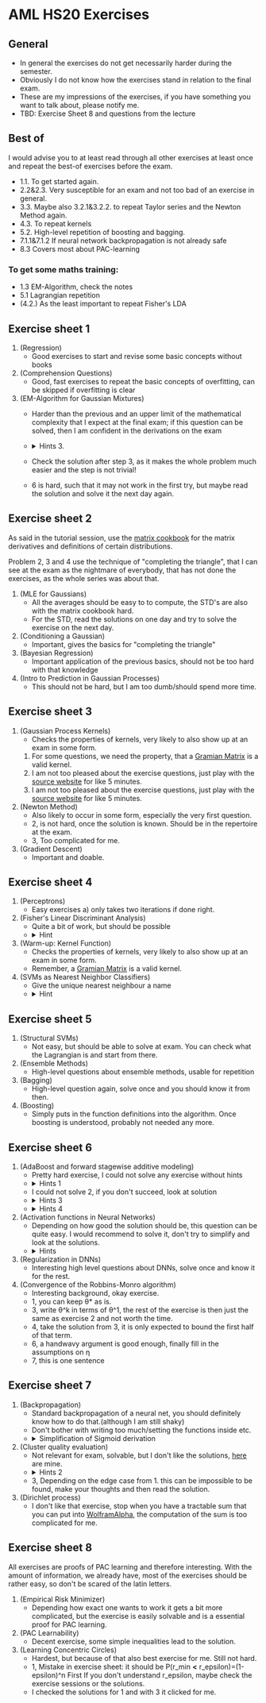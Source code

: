 # AML HS20 Exercises
## General
- In general the exercises do not get necessarily harder during the semester.
- Obviously I do not know how the exercises stand in relation to the final exam.
- These are my impressions of the exercises, if you have something you want to talk about, please notify me.
- TBD: Exercise Sheet 8 and questions from the lecture
## Best of
I would advise you to at least read through all other exercises at least once and repeat the best-of exercises before the exam.
- 1.1. To get started again.
- 2.2&2.3. Very susceptible for an exam and not too bad of an exercise in general.
- 3.3. Maybe also 3.2.1&3.2.2. to repeat Taylor series and the Newton Method again.
- 4.3. To repeat kernels
- 5.2. High-level repetition of boosting and bagging.
- 7.1.1&7.1.2 If neural network backpropagation is not already safe
- 8.3 Covers most about PAC-learning

### To get some maths training:
- 1.3 EM-Algorithm, check the notes
- 5.1 Lagrangian repetition
- (4.2.) As the least important to repeat Fisher's LDA
## Exercise sheet 1
1. (Regression) 
	- Good exercises to start and revise some basic concepts without books
1. (Comprehension Questions)
	- Good, fast exercises to repeat the basic concepts of overfitting, can be skipped if overfitting is clear
1. (EM-Algorithm for Gaussian Mixtures)
	- Harder than the previous and an upper limit of the mathematical complexity that I expect at the final exam; if this question can be solved, then I am confident in the derivations on the exam
	- <details><summary>Hints 3.</summary>
	
		The solution to 3. also uses similar tricks as the [cross-entropy loss](https://en.wikipedia.org/wiki/Cross_entropy)!
		
		</details>
   - Check the solution after step 3, as it makes the whole problem much easier and the step is not trivial!
   - 6 is hard, such that it may not work in the first try, but maybe read the solution and solve it the next day again.
## Exercise sheet 2
As said in the tutorial session, use the [matrix cookbook](https://www.math.uwaterloo.ca/~hwolkowi/matrixcookbook.pdf) for the matrix derivatives and definitions of certain distributions.

Problem 2, 3 and 4 use the technique of "completing the triangle", that I can see at the exam as the nightmare of everybody, that has not done the exercises, as the whole series was about that. 
1. (MLE for Gaussians)
	- All the averages should be easy to to compute, the STD's are also with the matrix cookbook hard. 
	- For the STD, read the solutions on one day and try to solve the exercise on the next day.
1. (Conditioning a Gaussian)
	- Important, gives the basics for "completing  the triangle"
1. (Bayesian Regression)
	- Important application of the previous basics, should not be too hard with that knowledge
1. (Intro to Prediction in Gaussian Processes)
	- This should not be hard, but I am too dumb/should spend more time.

## Exercise sheet 3
1. (Gaussian Process Kernels)
	- Checks the properties of kernels, very likely to also show up at an exam in some form.	
	1. For some questions, we need the property, that a [Gramian Matrix](https://en.wikipedia.org/wiki/Gramian_matrix) is a valid kernel.
	1. I am not too pleased about the exercise questions, just play with the [source website](https://www.jgoertler.com/visual-exploration-gaussian-processes/) for like 5 minutes.
	1. I am not too pleased about the exercise questions, just play with the [source website](https://www.jgoertler.com/visual-exploration-gaussian-processes/) for like 5 minutes.
1. (Newton Method)
	- Also likely to occur in some form, especially the very first question.
	- 2, is not hard, once the solution is known. Should be in the repertoire at the exam.
	- 3, Too complicated for me.
1. (Gradient Descent)
	- Important and doable.
## Exercise sheet 4
1. (Perceptrons)
	- Easy exercises a) only takes two iterations if done right.
1. (Fisher's Linear Discriminant Analysis)
	- Quite a bit of work, but should be possible
	- <details>
		<summary>Hint</summary>
		Derive w_o first and use the result when deriving w. The exercise is not that hard.
		</details>
1. (Warm-up: Kernel Function)
	- Checks the properties of kernels, very likely to also show up at an exam in some form.	
	- Remember, a [Gramian Matrix](https://en.wikipedia.org/wiki/Gramian_matrix) is a valid kernel.
1. (SVMs as Nearest Neighbor Classifiers)
	- Give the unique nearest neighbour a name
	- <details><summary>Hint</summary>
		Show that the influence of the nearest neighbour is bigger then the influence of all the other points, for some h_0.
		</details>
## Exercise sheet 5
1. (Structural SVMs)
	- Not easy, but should be able to solve at exam. You can check what the Lagrangian is and start from there.
1. (Ensemble Methods)
	- High-level questions about ensemble methods, usable for repetition
1. (Bagging)
	- High-level question again, solve once and you should know it from then.
1. (Boosting)
	- Simply puts in the function definitions into the algorithm. Once boosting is understood, probably not needed any more.
## Exercise sheet 6
1. (AdaBoost and forward stagewise additive modeling)
	- Pretty hard exercise, I could not solve any exercise without hints
	-  <details><summary>Hints 1</summary>
		What does the expectation mean? Write it out and the solution can be derived.
		</details>
	- I could not solve 2, if you don't succeed, look at solution
	- <details><summary>Hints 3</summary>
		The solution is easier than the previous exercises.
		Simplify the solution first, then derive the loss and make a case distinction.
		</details>
	- <details><summary>Hints 4</summary>
		Simplify a bit and then case distinction on I.
		</details>
1. (Activation functions in Neural Networks)
	- Depending on how good the solution should be, this question can be quite easy. I would recommend to solve it, don't try to simplify and look at the solutions.
	- <details><summary>Hints</summary>
		Start with the activation and remember to adjust the y and the activation in the loss.
		</details>
1. (Regularization in DNNs)
	- Interesting high level questions about DNNs, solve once and know it for the rest.
1. (Convergence of the Robbins-Monro algorithm)
	- Interesting background, okay exercise.
	- 1, you can keep &theta;* as is.
	- 3, write &theta;^k in terms of &theta;^1, the rest of the exercise is then just the same as exercise 2 and not worth the time.
	- 4, take the solution from 3, it is only expected to bound the first half of that term.
	- 6, a handwavy argument is good enough, finally fill in the assumptions on &eta;
	- 7, this is one sentence
## Exercise sheet 7
1. (Backpropagation)
	- Standard backpropagation of a neural net, you should definitely know how to do that.(although I am still shaky)
	- Don't bother with writing too much/setting the functions inside etc.
	- <details><summary>Simplification of Sigmoid derivation</summary>
		sig'(x)=sig(x)(1-sig(x))
		</details>
1. (Cluster quality evaluation)
	- Not relevant for exam, solvable, but I don't like the solutions, [here](https://github.com/rostro36/Notes/blob/master/Advanced%20Machine%20Learning/Solutions_sheet_7_2.pdf) are mine.
	- <details><summary>Hints 2</summary>
		You have to show both inequalities, I being bigger-equal 0 is easier the comparison with H.
		For the first inequality, you should use Jensen's inequality that was used in the alternate proof of the [Gibbs inequality](https://en.wikipedia.org/wiki/Gibbs%27_inequality)
		Try to rewrite I as H for the higher bound and use that the union of the U's form X.
		</details>
	- 3, Depending on the edge case from 1. this can be impossible to be found, make your thoughts and then read the solution.
1. (Dirichlet process)
	- I don't like that exercise, stop when you have a tractable sum that you can put into [WolframAlpha](https://www.wolframalpha.com/), the computation of the sum is too complicated for me.
## Exercise sheet 8
All exercises are proofs of PAC learning and therefore interesting. With the amount of information, we already have, most of the exercises should be rather easy, so don't be scared of the latin letters.
1. (Empirical Risk Minimizer)
	- Depending how exact one wants to work it gets a bit more complicated, but the exercise is easily solvable and is a essential proof for PAC learning.
1. (PAC Learnability)
	- Decent exercise, some simple inequalities lead to the solution.
1. (Learning Concentric Circles)
	- Hardest, but because of that also best exercise for me. Still not hard.
	- 1, Mistake in exercise sheet: it should be P(r_min **<** r_epsilon)=(1-epsilon)^n
		First If you don't understand r_epsilon, maybe check the exercise sessions or the solutions.
	- I checked the solutions for 1 and with 3 it clicked for me.
	